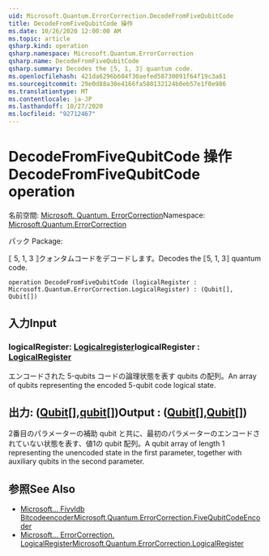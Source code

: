 ```yaml
---
uid: Microsoft.Quantum.ErrorCorrection.DecodeFromFiveQubitCode
title: DecodeFromFiveQubitCode 操作
ms.date: 10/26/2020 12:00:00 AM
ms.topic: article
qsharp.kind: operation
qsharp.namespace: Microsoft.Quantum.ErrorCorrection
qsharp.name: DecodeFromFiveQubitCode
qsharp.summary: Decodes the ⟦5, 1, 3⟧ quantum code.
ms.openlocfilehash: 421da6296b604f30aefed58730091f64f19c3a61
ms.sourcegitcommit: 29e0d88a30e4166fa580132124b0eb57e1f0e986
ms.translationtype: MT
ms.contentlocale: ja-JP
ms.lasthandoff: 10/27/2020
ms.locfileid: "92712467"
---
```

# <a name="decodefromfivequbitcode-operation"></a><span data-ttu-id="8f795-102">DecodeFromFiveQubitCode 操作</span><span class="sxs-lookup"><span data-stu-id="8f795-102">DecodeFromFiveQubitCode operation</span></span>

<span data-ttu-id="8f795-103">名前空間: [Microsoft. Quantum. ErrorCorrection](xref:Microsoft.Quantum.ErrorCorrection)</span><span class="sxs-lookup"><span data-stu-id="8f795-103">Namespace: [Microsoft.Quantum.ErrorCorrection](xref:Microsoft.Quantum.ErrorCorrection)</span></span>

<span data-ttu-id="8f795-104">パック [](https://nuget.org/packages/)</span><span class="sxs-lookup"><span data-stu-id="8f795-104">Package: [](https://nuget.org/packages/)</span></span>


<span data-ttu-id="8f795-105">⟦ 5, 1, 3 ⟧クォンタムコードをデコードします。</span><span class="sxs-lookup"><span data-stu-id="8f795-105">Decodes the ⟦5, 1, 3⟧ quantum code.</span></span>

```qsharp
operation DecodeFromFiveQubitCode (logicalRegister : Microsoft.Quantum.ErrorCorrection.LogicalRegister) : (Qubit[], Qubit[])
```


## <a name="input"></a><span data-ttu-id="8f795-106">入力</span><span class="sxs-lookup"><span data-stu-id="8f795-106">Input</span></span>

### <a name="logicalregister--logicalregister"></a><span data-ttu-id="8f795-107">logicalRegister: [Logicalregister](xref:Microsoft.Quantum.ErrorCorrection.LogicalRegister)</span><span class="sxs-lookup"><span data-stu-id="8f795-107">logicalRegister : [LogicalRegister](xref:Microsoft.Quantum.ErrorCorrection.LogicalRegister)</span></span>

<span data-ttu-id="8f795-108">エンコードされた 5-qubits コードの論理状態を表す qubits の配列。</span><span class="sxs-lookup"><span data-stu-id="8f795-108">An array of qubits representing the encoded 5-qubit code logical state.</span></span>



## <a name="output--qubitqubit"></a><span data-ttu-id="8f795-109">出力: ([Qubit](xref:microsoft.quantum.lang-ref.qubit)[],[qubit](xref:microsoft.quantum.lang-ref.qubit)[])</span><span class="sxs-lookup"><span data-stu-id="8f795-109">Output : ([Qubit](xref:microsoft.quantum.lang-ref.qubit)[],[Qubit](xref:microsoft.quantum.lang-ref.qubit)[])</span></span>

<span data-ttu-id="8f795-110">2番目のパラメーターの補助 qubit と共に、最初のパラメーターのエンコードされていない状態を表す、値1の qubit 配列。</span><span class="sxs-lookup"><span data-stu-id="8f795-110">A qubit array of length 1 representing the unencoded state in the first parameter, together with auxiliary qubits in the second parameter.</span></span>

## <a name="see-also"></a><span data-ttu-id="8f795-111">参照</span><span class="sxs-lookup"><span data-stu-id="8f795-111">See Also</span></span>

- [<span data-ttu-id="8f795-112">Microsoft... Fivvldb Bitcodeencoder</span><span class="sxs-lookup"><span data-stu-id="8f795-112">Microsoft.Quantum.ErrorCorrection.FiveQubitCodeEncoder</span></span>](xref:Microsoft.Quantum.ErrorCorrection.FiveQubitCodeEncoder)
- [<span data-ttu-id="8f795-113">Microsoft... ErrorCorrection. LogicalRegister</span><span class="sxs-lookup"><span data-stu-id="8f795-113">Microsoft.Quantum.ErrorCorrection.LogicalRegister</span></span>](xref:Microsoft.Quantum.ErrorCorrection.LogicalRegister)